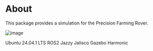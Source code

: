 # About
This package provides a simulation for the Precision Farming Rover. 

![image](https://github.com/user-attachments/assets/c93e33ac-fe3a-4869-a4ed-5365b55a4ee0)


Ubuntu 24.04.1 LTS
ROS2 Jazzy Jalisco
Gazebo Harmonic

